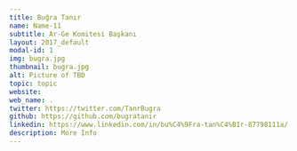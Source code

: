 ```yaml
---
title: Buğra Tanır
name: Name-11
subtitle: Ar-Ge Komitesi Başkanı
layout: 2017_default
modal-id: 1
img: bugra.jpg
thumbnail: bugra.jpg
alt: Picture of TBD
topic: topic
website: 
web_name: .
twitter: https://twitter.com/TanrBugra
github: https://github.com/bugratanir
linkedin: https://www.linkedin.com/in/bu%C4%9Fra-tan%C4%B1r-87798111a/
description: More Info
---
```

